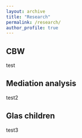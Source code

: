 ```yaml
---
layout: archive
title: "Research"
permalink: /research/
author_profile: true
---
```


## CBW
test
## Mediation analysis
test2
## Glas children
test3
